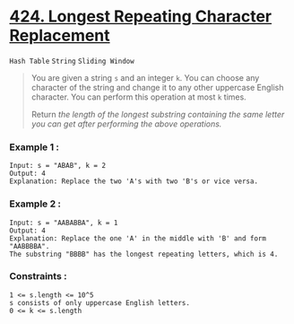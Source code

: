 # [424. Longest Repeating Character Replacement](https://leetcode.com/problems/longest-repeating-character-replacement/ "LeetCode")
`Hash Table` `String` `Sliding Window`
> You are given a string `s` and an integer `k`. You can choose any character of the string and change it to any other uppercase English character. You can perform this operation at most `k` times.
>
> Return *the length of the longest substring containing the same letter you can get after performing the above operations.*

### Example 1 :
    Input: s = "ABAB", k = 2
    Output: 4
    Explanation: Replace the two 'A's with two 'B's or vice versa.

### Example 2 :
    Input: s = "AABABBA", k = 1
    Output: 4
    Explanation: Replace the one 'A' in the middle with 'B' and form "AABBBBA".
    The substring "BBBB" has the longest repeating letters, which is 4.

### Constraints :
    1 <= s.length <= 10^5
    s consists of only uppercase English letters.
    0 <= k <= s.length
